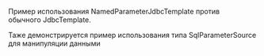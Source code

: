 Пример использования NamedParameterJdbcTemplate против  
обычного JdbcTemplate.

Таже демонстрируется пример использования типа SqlParameterSource для 
манипуляции данными